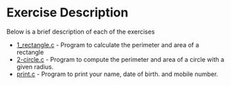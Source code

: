 # Exercise Description
Below is a brief description of each of the exercises

- [1_rectangle.c](https://github.com/B-Akapo/c-exercises/blob/main/declarations_expressions/1_rectangle.c) - Program to calculate the perimeter and area of a rectangle
- [2-circle.c](https://github.com/B-Akapo/c-exercises/blob/main/declarations_expressions/2-circle.c) - Program to compute the perimeter and area of a circle with a given radius.
- [print.c](https://github.com/B-Akapo/c-exercises/blob/main/declarations_expressions/print.c) - Program to print your name, date of birth. and mobile number.
